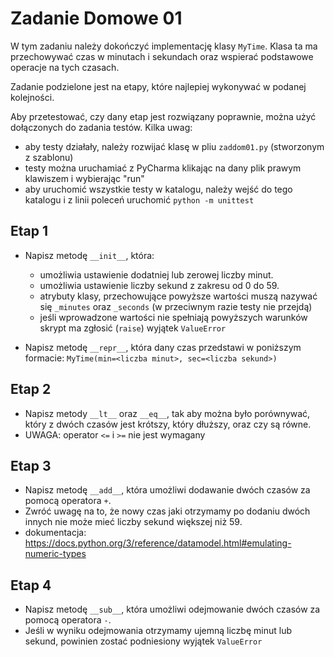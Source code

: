 # Zadanie Domowe 01

W tym zadaniu należy dokończyć implementację klasy `MyTime`. Klasa ta ma przechowywać czas w minutach i sekundach oraz wspierać podstawowe operacje na tych czasach.

Zadanie podzielone jest na etapy, które najlepiej wykonywać w podanej kolejności.

Aby przetestować, czy dany etap jest rozwiązany poprawnie, można użyć dołączonych do zadania testów. Kilka uwag:
- aby testy działały, należy rozwijać klasę w pliu `zaddom01.py` (stworzonym z szablonu)
- testy można uruchamiać z PyCharma klikając na dany plik prawym klawiszem i wybierając "run"
- aby uruchomić wszystkie testy w katalogu, należy wejść do tego katalogu i z linii poleceń uruchomić `python -m unittest`


## Etap 1
- Napisz metodę `__init__`, która:
    - umożliwia ustawienie dodatniej lub zerowej liczby minut.
    - umożliwia ustawienie liczby sekund z zakresu od 0 do 59.
    - atrybuty klasy, przechowujące powyższe wartości muszą nazywać się `_minutes` oraz `_seconds` (w przeciwnym razie testy nie przejdą)
    - jeśli wprowadzone wartości nie spełniają powyższych warunków skrypt ma zgłosić (`raise`) wyjątek `ValueError`
    
- Napisz metodę `__repr__`, która dany czas przedstawi w poniższym formacie: `MyTime(min=<liczba minut>, sec=<liczba sekund>)`


## Etap 2
- Napisz metody `__lt__` oraz `__eq__`, tak aby można było porównywać, który z dwóch czasów jest krótszy, który dłuższy, oraz czy są równe.
- UWAGA: operator `<=` i `>=` nie jest wymagany


## Etap 3
- Napisz metodę `__add__`, która umożliwi dodawanie dwóch czasów za pomocą operatora `+`.
- Zwróć uwagę na to, że nowy czas jaki otrzymamy po dodaniu dwóch innych nie może mieć liczby sekund większej niż 59.
- dokumentacja: https://docs.python.org/3/reference/datamodel.html#emulating-numeric-types


## Etap 4
- Napisz metodę `__sub__`, która umożliwi odejmowanie dwóch czasów za pomocą operatora `-`.
- Jeśli w wyniku odejmowania otrzymamy ujemną liczbę minut lub sekund, powinien zostać podniesiony wyjątek `ValueError` 
